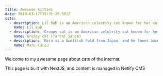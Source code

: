 ```yaml
---
title: Awesome kitties
date: 2019-03-17T19:31:20.591Z
cats:
  - description: Lil Bub is an American celebrity cat known for her unique appearance.
    name: Lil Bub
  - description: 'Grumpy cat is an American celebrity cat known for her grumpy appearance. '
    name: Grumpy cat (Tardar Sauce)
  - description: 'Maru is a Scottish Fold from Japan, and he loves boxes.'
    name: Maru (まる)
---
```


Welcome to my awesome page about cats of the internet.

This page is built with NextJS, and content is managed in Netlify CMS
